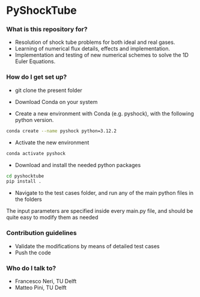 # PyShockTube #

### What is this repository for? ###

* Resolution of shock tube problems for both ideal and real gases.
* Learning of numerical flux details, effects and implementation.
* Implementation and testing of new numerical schemes to solve the 1D Euler Equations.


### How do I get set up? ###

* git clone the present folder

* Download Conda on your system

* Create a new environment with Conda (e.g. pyshock), with the following python version.
```bash
conda create --name pyshock python=3.12.2
```

* Activate the new environment
```bash
conda activate pyshock
```

* Download and install the needed python packages
```bash
cd pyshocktube
pip install .
```

* Navigate to the test cases folder, and run any of the main python files in the folders

The input parameters are specified inside every main.py file, and should be quite easy to modify them as needed

### Contribution guidelines ###

* Validate the modifications by means of detailed test cases
* Push the code

### Who do I talk to? ###

* Francesco Neri, TU Delft
* Matteo Pini, TU Delft